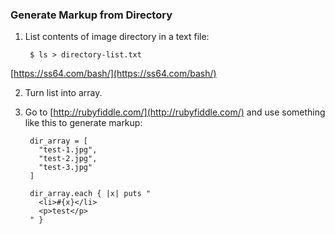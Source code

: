### Generate Markup from Directory

1. List contents of image directory in a text file:

        $ ls > directory-list.txt
 [https://ss64.com/bash/](https://ss64.com/bash/)

2. Turn list into array.

3. Go to [http://rubyfiddle.com/](http://rubyfiddle.com/) and use something like this to generate markup:  

        dir_array = [
          "test-1.jpg",
          "test-2.jpg",
          "test-3.jpg"
        ]
        
        dir_array.each { |x| puts "
          <li>#{x}</li>
          <p>test</p>
        " }
